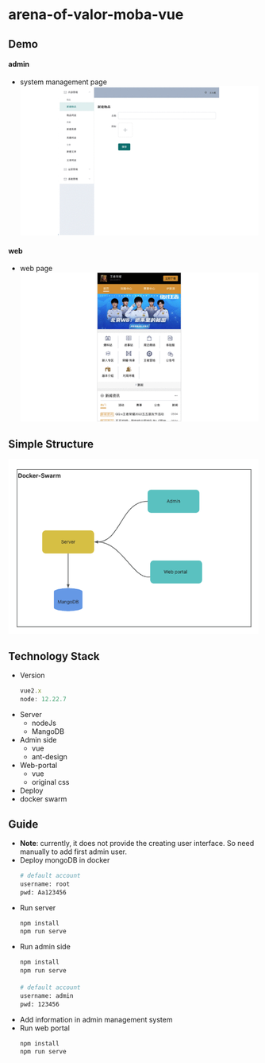 # arena-of-valor-moba-vue
## Demo
#### admin
* system management page
![admin-demo](./imgs/admin.gif)
#### web
* web page
![web-demo](./imgs/web.gif)

## Simple Structure
![alt](./imgs/structure.png)

## Technology Stack
* Version
    ```js
    vue2.x
    node: 12.22.7
    ```
- Server
  - nodeJs
  - MangoDB
- Admin side
  - vue
  - ant-design
- Web-portal
  - vue
  - original css
- Deploy
 - docker swarm

## Guide
* **Note**: currently, it does not provide the creating user interface. So need manually to  add first admin user.
* Deploy mongoDB in docker 
    ```sh
    # default account
    username: root
    pwd: Aa123456
    ```
* Run server
    ```sh
    npm install
    npm run serve
    ```
* Run admin side
    ```sh
    npm install
    npm run serve

    # default account
    username: admin
    pwd: 123456
    ```
* Add information in admin management system
* Run web portal
    ```sh
    npm install
    npm run serve
    ```
